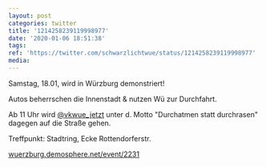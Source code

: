 ```yaml
---
layout: post
categories: twitter
title: '1214258239119998977'
date: '2020-01-06 18:51:38'
tags: 
ref: 'https://twitter.com/schwarzlichtwue/status/1214258239119998977'
media:
---
```

Samstag, 18.01, wird in Würzburg demonstriert!



Autos beherrschen die Innenstadt &amp; nutzen Wü zur Durchfahrt.

Ab 11 Uhr wird [@vkwue_jetzt](https://twitter.com/vkwue_jetzt) unter d. Motto "Durchatmen statt durchrasen" dagegen auf die Straße gehen.

Treffpunkt: Stadtring, Ecke Rottendorferstr.

[wuerzburg.demosphere.net/event/2231](https://wuerzburg.demosphere.net/event/2231) 